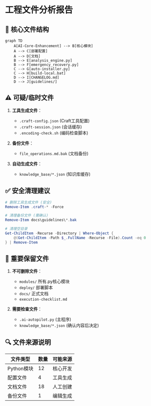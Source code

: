 # 工程文件分析报告

## 📁 核心文件结构
```mermaid
graph TD
    A[AI-Core-Enhancement] --> B[核心模块]
    A --> C[部署配置]
    A --> D[文档]
    B --> E[analysis_engine.py]
    B --> F[emergency_recovery.py]
    C --> G[auto-installer.py]
    C --> H[build-local.bat]
    D --> I[CHANGELOG.md]
    D --> J[guidelines/]
```

## ⚠️ 可疑/临时文件
1. **工具生成文件**：
   - `.craft-config.json` (Craft工具配置)
   - `.craft-session.json` (会话缓存)
   - `.encoding-check.sh` (编码检查脚本)

2. **备份文件**：
   - `file_operations.md.bak` (文档备份)

3. **自动生成文件**：
   - `knowledge_base/*.json` (知识库缓存)

## ✅ 安全清理建议
```powershell
# 删除工具生成文件 (安全)
Remove-Item .craft-* -Force

# 清理备份文件 (需确认)
Remove-Item docs\guidelines\*.bak

# 清理空目录
Get-ChildItem -Recurse -Directory | Where-Object { 
    @(Get-ChildItem -Path $_.FullName -Recurse -File).Count -eq 0 
} | Remove-Item
```

## 📌 重要保留文件
1. **不可删除文件**：
   - `modules/` 所有.py核心模块
   - `deploy/` 部署脚本
   - `docs/` 正式文档
   - `execution-checklist.md`

2. **需要检查文件**：
   - `.ai-autopilot.py` (主程序)
   - `knowledge_base/*.json` (确认内容后决定)

## 🔍 文件来源说明
| 文件类型 | 数量 | 可能来源 |
|---------|-----|---------|
| Python模块 | 12 | 核心开发 |
| 配置文件 | 4 | 工具生成 |
| 文档文件 | 18 | 人工创建 |
| 备份文件 | 1 | 编辑生成 |
```